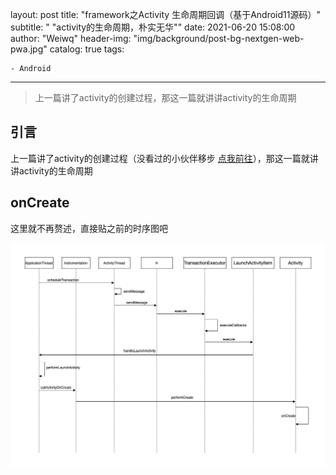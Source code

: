 layout:     post
title:      "framework之Activity 生命周期回调（基于Android11源码）"
subtitle:   " \"activity的生命周期，朴实无华\""
date:       2021-06-20 15:08:00
author:     "Weiwq"
header-img: "img/background/post-bg-nextgen-web-pwa.jpg"
catalog:  true
tags:

    - Android

---

> 上一篇讲了activity的创建过程，那这一篇就讲讲activity的生命周期

## 引言

上一篇讲了activity的创建过程（没看过的小伙伴移步<font color="red"> [点我前往](https://weiwangqiang.github.io/2021/06/08/start-activity-flow/)</font>），那这一篇就讲讲activity的生命周期

## onCreate

这里就不再赘述，直接贴之前的时序图吧

<img src="/img/blog_start_activity_flow/activityThread.png" width="100%" height="40%">





